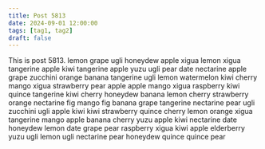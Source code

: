 ```yaml
---
title: Post 5813
date: 2024-09-01 12:00:00
tags: [tag1, tag2]
draft: false
---
```

This is post 5813.
lemon
grape
ugli
honeydew
apple
xigua
lemon
xigua
tangerine
apple
kiwi
tangerine
apple
yuzu
ugli
pear
date
nectarine
apple
grape
zucchini
orange
banana
tangerine
ugli
lemon
watermelon
kiwi
cherry
mango
xigua
strawberry
pear
apple
apple
mango
xigua
raspberry
kiwi
quince
tangerine
kiwi
cherry
honeydew
banana
lemon
cherry
strawberry
orange
nectarine
fig
mango
fig
banana
grape
tangerine
nectarine
pear
ugli
zucchini
ugli
apple
kiwi
kiwi
strawberry
quince
cherry
lemon
orange
xigua
tangerine
mango
apple
banana
cherry
yuzu
apple
kiwi
nectarine
date
honeydew
lemon
date
grape
pear
raspberry
xigua
kiwi
apple
elderberry
yuzu
ugli
lemon
ugli
nectarine
pear
honeydew
quince
quince
pear

